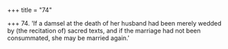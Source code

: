+++
title = "74"

+++
74. 'If a damsel at the death of her husband had been merely wedded by (the recitation of) sacred texts, and if the marriage had not been consummated, she may be married again.'
